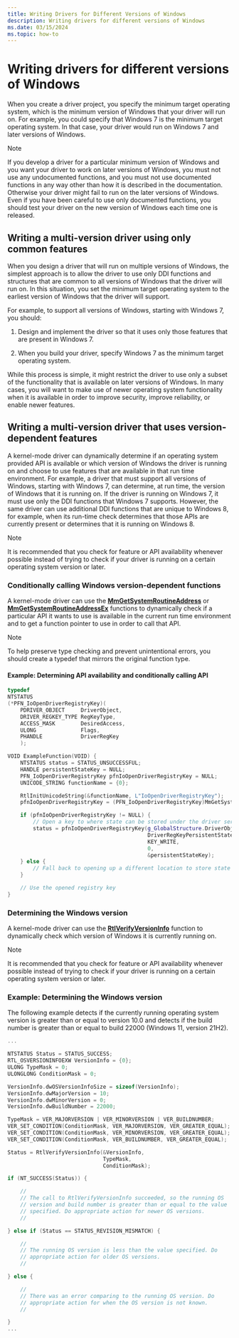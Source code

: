 ```yaml
---
title: Writing Drivers for Different Versions of Windows
description: Writing drivers for different versions of Windows
ms.date: 03/15/2024
ms.topic: how-to
---
```


# Writing drivers for different versions of Windows

When you create a driver project, you specify the minimum target operating system, which is the minimum version of Windows that your driver will run on. For example, you could specify that Windows 7 is the minimum target operating system. In that case, your driver would run on Windows 7 and later versions of Windows.

> [!NOTE]
> If you develop a driver for a particular minimum version of Windows and you want your driver to work on later versions of Windows, you must not use any undocumented functions, and you must not use documented functions in any way other than how it is described in the documentation. Otherwise your driver might fail to run on the later versions of Windows. Even if you have been careful to use only documented functions, you should test your driver on the new version of Windows each time one is released.

## Writing a multi-version driver using only common features

When you design a driver that will run on multiple versions of Windows, the simplest approach is to allow the driver to use only DDI functions and structures that are common to all versions of Windows that the driver will run on. In this situation, you set the minimum target operating system to the earliest version of Windows that the driver will support.

For example, to support all versions of Windows, starting with Windows 7, you should:

1. Design and implement the driver so that it uses only those features that are present in Windows 7.

1. When you build your driver, specify Windows 7 as the minimum target operating system.

While this process is simple, it might restrict the driver to use only a subset of the functionality that is available on later versions of Windows.  In many cases, you will want to make use of newer operating system functionality when it is available in order to improve security, improve reliability, or enable newer features.

## Writing a multi-version driver that uses version-dependent features

A kernel-mode driver can dynamically determine if an operating system provided API is available or which version of Windows the driver is running on and choose to use features that are available in that run time environment. For example, a driver that must support all versions of Windows, starting with Windows 7, can determine, at run time, the version of Windows that it is running on. If the driver is running on Windows 7, it must use only the DDI functions that Windows 7 supports. However, the same driver can use additional DDI functions that are unique to Windows 8, for example, when its run-time check determines that those APIs are currently present or determines that it is running on Windows 8.

> [!NOTE]
> It is recommended that you check for feature or API availability whenever possible instead of trying to check if your driver is running on a certain operating system version or later.

### Conditionally calling Windows version-dependent functions

A kernel-mode driver can use the [**MmGetSystemRoutineAddress**](/windows-hardware/drivers/ddi/wdm/nf-wdm-mmgetsystemroutineaddress) or [**MmGetSystemRoutineAddressEx**](/windows-hardware/drivers/ddi/wdm/nf-wdm-mmgetsystemroutineaddressex) functions to dynamically check if a particular API it wants to use is available in the current run time environment and to get a function pointer to use in order to call that API.

> [!NOTE]
> To help preserve type checking and prevent unintentional errors, you should create a typedef that mirrors the original function type.

#### Example: Determining API availability and conditionally calling API

```cpp
typedef
NTSTATUS
(*PFN_IoOpenDriverRegistryKey)(
    PDRIVER_OBJECT     DriverObject,
    DRIVER_REGKEY_TYPE RegKeyType,
    ACCESS_MASK        DesiredAccess,
    ULONG              Flags,
    PHANDLE            DriverRegKey
    );

VOID ExampleFunction(VOID) {
    NTSTATUS status = STATUS_UNSUCCESSFUL;
    HANDLE persistentStateKey = NULL;
    PFN_IoOpenDriverRegistryKey pfnIoOpenDriverRegistryKey = NULL;
    UNICODE_STRING functionName = {0};

    RtlInitUnicodeString(&functionName, L"IoOpenDriverRegistryKey");
    pfnIoOpenDriverRegistryKey = (PFN_IoOpenDriverRegistryKey)MmGetSystemRoutineAddress(&functionName);

    if (pfnIoOpenDriverRegistryKey != NULL) {
        // Open a key to where state can be stored under the driver service
        status = pfnIoOpenDriverRegistryKey(g_GlobalStructure.DriverObject,
                                            DriverRegKeyPersistentState,
                                            KEY_WRITE,
                                            0,
                                            &persistentStateKey);
    } else {
        // Fall back to opening up a different location to store state in
    }

    // Use the opened registry key
}
```

### Determining the Windows version

A kernel-mode driver can use the [**RtlVerifyVersionInfo**](/windows-hardware/drivers/ddi/wdm/nf-wdm-rtlverifyversioninfo) function to dynamically check which version of Windows it is currently running on. 

> [!NOTE]
> It is recommended that you check for feature or API availability whenever possible instead of trying to check if your driver is running on a certain operating system version or later.

### Example: Determining the Windows version 

The following example detects if the currently running operating system version is greater than or equal to version 10.0 and detects if the build number is greater than or equal to build 22000 (Windows 11, version 21H2).

```cpp
...

NTSTATUS Status = STATUS_SUCCESS;
RTL_OSVERSIONINFOEXW VersionInfo = {0};
ULONG TypeMask = 0;
ULONGLONG ConditionMask = 0;

VersionInfo.dwOSVersionInfoSize = sizeof(VersionInfo);
VersionInfo.dwMajorVersion = 10;
VersionInfo.dwMinorVersion = 0;
VersionInfo.dwBuildNumber = 22000;

TypeMask = VER_MAJORVERSION | VER_MINORVERSION | VER_BUILDNUMBER;
VER_SET_CONDITION(ConditionMask, VER_MAJORVERSION, VER_GREATER_EQUAL);
VER_SET_CONDITION(ConditionMask, VER_MINORVERSION, VER_GREATER_EQUAL);
VER_SET_CONDITION(ConditionMask, VER_BUILDNUMBER, VER_GREATER_EQUAL);

Status = RtlVerifyVersionInfo(&VersionInfo,
                              TypeMask,
                              ConditionMask);

if (NT_SUCCESS(Status)) {

    //
    // The call to RtlVerifyVersionInfo succeeded, so the running OS
    // version and build number is greater than or equal to the value
    // specified. Do appropriate action for newer OS versions.
    //

} else if (Status == STATUS_REVISION_MISMATCH) {

    //
    // The running OS version is less than the value specified. Do
    // appropriate action for older OS versions.
    //

} else {

    //
    // There was an error comparing to the running OS version. Do
    // appropriate action for when the OS version is not known.
    //

}
...
```
